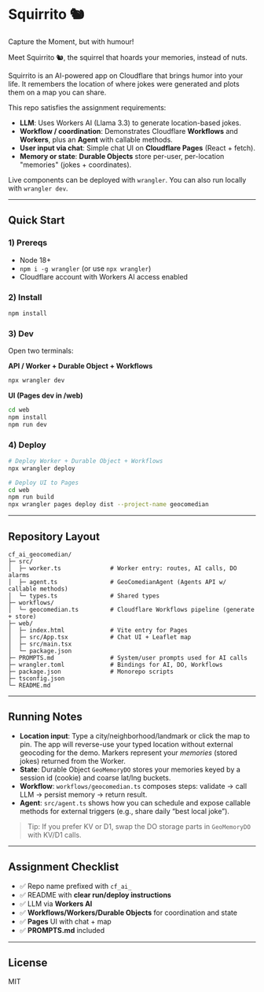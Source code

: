 # Squirrito 🐿️

Capture the Moment, but with humour!

Meet Squirrito 🐿️, the squirrel that hoards your memories, instead of nuts.

Squirrito is an AI-powered app on Cloudflare that brings humor into your life. It remembers the location of where jokes were generated and plots them on a map you can share.

This repo satisfies the assignment requirements:

- **LLM**: Uses Workers AI (Llama 3.3) to generate location-based jokes.
- **Workflow / coordination**: Demonstrates Cloudflare **Workflows** and **Workers**, plus an **Agent** with callable methods.
- **User input via chat**: Simple chat UI on **Cloudflare Pages** (React + fetch).
- **Memory or state**: **Durable Objects** store per-user, per-location "memories" (jokes + coordinates).

Live components can be deployed with `wrangler`. You can also run locally with `wrangler dev`.

---

## Quick Start

### 1) Prereqs
- Node 18+
- `npm i -g wrangler` (or use `npx wrangler`)
- Cloudflare account with Workers AI access enabled

### 2) Install
```bash
npm install
```

### 3) Dev
Open two terminals:

**API / Worker + Durable Object + Workflows**
```bash
npx wrangler dev
```

**UI (Pages dev in /web)**
```bash
cd web
npm install
npm run dev
```

### 4) Deploy
```bash
# Deploy Worker + Durable Object + Workflows
npx wrangler deploy

# Deploy UI to Pages
cd web
npm run build
npx wrangler pages deploy dist --project-name geocomedian
```

---

## Repository Layout

```
cf_ai_geocomedian/
├─ src/
│  ├─ worker.ts              # Worker entry: routes, AI calls, DO alarms
│  ├─ agent.ts               # GeoComedianAgent (Agents API w/ callable methods)
│  └─ types.ts               # Shared types
├─ workflows/
│  └─ geocomedian.ts         # Cloudflare Workflows pipeline (generate + store)
├─ web/
│  ├─ index.html             # Vite entry for Pages
│  ├─ src/App.tsx            # Chat UI + Leaflet map
│  ├─ src/main.tsx
│  └─ package.json
├─ PROMPTS.md                # System/user prompts used for AI calls
├─ wrangler.toml             # Bindings for AI, DO, Workflows
├─ package.json              # Monorepo scripts
├─ tsconfig.json
└─ README.md
```

---

## Running Notes

- **Location input**: Type a city/neighborhood/landmark or click the map to pin. The app will reverse-use your typed location without external geocoding for the demo. Markers represent your *memories* (stored jokes) returned from the Worker.
- **State**: Durable Object `GeoMemoryDO` stores your memories keyed by a session id (cookie) and coarse lat/lng buckets.
- **Workflow**: `workflows/geocomedian.ts` composes steps: validate → call LLM → persist memory → return result.
- **Agent**: `src/agent.ts` shows how you can schedule and expose callable methods for external triggers (e.g., share daily “best local joke”).

> Tip: If you prefer KV or D1, swap the DO storage parts in `GeoMemoryDO` with KV/D1 calls.

---

## Assignment Checklist

- ✅ Repo name prefixed with `cf_ai_`
- ✅ README with **clear run/deploy instructions**
- ✅ LLM via **Workers AI**
- ✅ **Workflows/Workers/Durable Objects** for coordination and state
- ✅ **Pages** UI with chat + map
- ✅ **PROMPTS.md** included

---

## License

MIT
